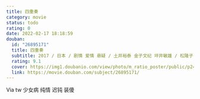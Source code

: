 ```yaml
---
title: 四重奏
category: movie
status: todo
rating: 0
date: 2022-02-17 18:18:59
douban:
  id: "26895171"
  title: 四重奏
  subtitle: 2017 / 日本 / 剧情 爱情 悬疑 / 土井裕泰 金子文纪 坪井敏雄 / 松隆子 满岛光
  rating: 9.1
  cover: https://img1.doubanio.com/view/photo/m_ratio_poster/public/p2413247968.jpg
  link: https://movie.douban.com/subject/26895171/
---
```


Via tw 少女病 纯情 迟钝 装傻